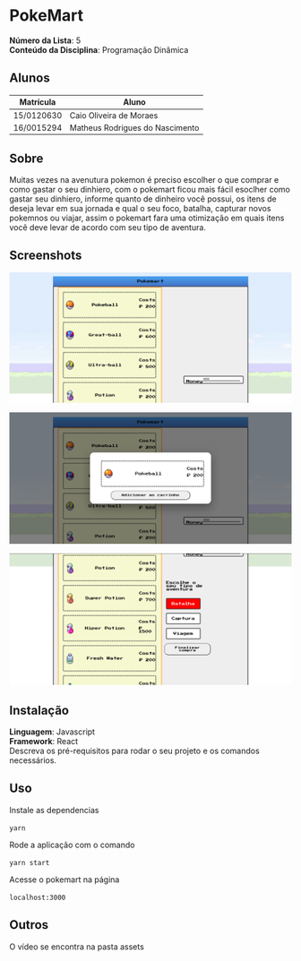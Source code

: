 # PokeMart

**Número da Lista**: 5<br>
**Conteúdo da Disciplina**: Programação Dinâmica<br>

## Alunos
|Matrícula | Aluno |
| -- | -- |
| 15/0120630  |  Caio Oliveira de Moraes |
| 16/0015294  |  Matheus Rodrigues do Nascimento |

## Sobre 
Muitas vezes na avenutura pokemon é preciso escolher o que comprar e como gastar o seu dinhiero, com o pokemart ficou mais fácil esoclher como gastar seu dinhiero, informe quanto de dinheiro você possui, os itens de deseja levar em sua jornada e qual o seu foco, batalha, capturar novos pokemnos ou viajar, assim o pokemart fara uma otimização em quais itens você deve levar de acordo com seu tipo de aventura. 

## Screenshots

![print1](./assets/print1.png)

![print2](./assets/print2.png)

![print3](./assets/print3.png)




## Instalação 
**Linguagem**: Javascript<br>
**Framework**: React<br>
Descreva os pré-requisitos para rodar o seu projeto e os comandos necessários.

## Uso 

Instale as dependencias

`yarn `

Rode a aplicação com o comando 

`yarn start`

Acesse o pokemart na página

`localhost:3000`


## Outros 
O vídeo se encontra na pasta assets





